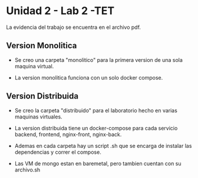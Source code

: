 # Unidad 2 - Lab 2 -TET
La evidencia del trabajo se encuentra en el archivo pdf.


## Version Monolitica

* Se creo una carpeta "monolitico" para la primera version de una sola maquina virtual.


* La version monolitica funciona con un solo docker compose.

## Version Distribuida

* Se creo la carpeta "distribuido" para el laboratorio hecho en varias maquinas virtuales.


* La version distribuida tiene un docker-compose para cada servicio backend, frontend, nginx-front, nginx-back.


* Ademas en cada carpeta hay un script .sh que se encarga de instalar las dependencias y correr el compose.


* Las VM de mongo estan en baremetal, pero tambien cuentan con su archivo.sh
